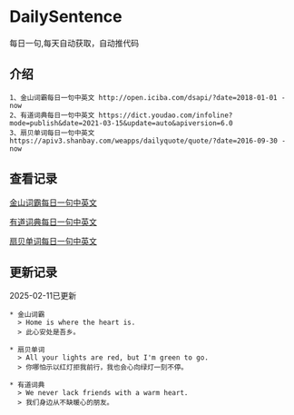 # DailySentence

每日一句,每天自动获取，自动推代码

## 介绍

```
1、金山词霸每日一句中英文 http://open.iciba.com/dsapi/?date=2018-01-01 - now
2、有道词典每日一句中英文 https://dict.youdao.com/infoline?mode=publish&date=2021-03-15&update=auto&apiversion=6.0
3、扇贝单词每日一句中英文 https://apiv3.shanbay.com/weapps/dailyquote/quote/?date=2016-09-30 - now
```

## 查看记录

[金山词霸每日一句中英文](./data/iciba/)

[有道词典每日一句中英文](./data/youdao/)

[扇贝单词每日一句中英文](./data/shanbay/)

## 更新记录
2025-02-11已更新 
```
* 金山词霸
  > Home is where the heart is.
  > 此心安处是吾乡。

* 扇贝单词
  > All your lights are red, but I'm green to go.
  > 你哪怕示以红灯拒我前行，我也会心向绿灯一刻不停。

* 有道词典
  > We never lack friends with a warm heart.
  > 我们身边从不缺暖心的朋友。

```
